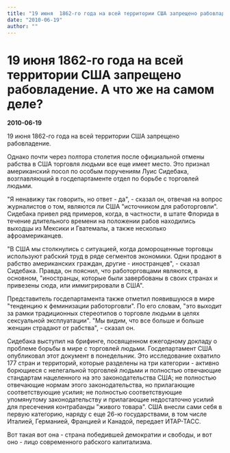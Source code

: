 ```yaml
---
title: "19 июня  1862-го года на всей территории США запрещено рабовладение. А что же на самом деле?"
date: "2010-06-19"
author: ""
---
```


# 19 июня  1862-го года на всей территории США запрещено рабовладение. А что же на самом деле?

**2010-06-19** 

19 июня 1862-го года на всей территории США запрещено рабовладение.

Однако почти через полтора столетия после официальной отмены рабства в США торговля людьми все еще имеет место. Это признал американский посол по особым поручениям Луис Сидебака, возглавляющий в госдепартаменте отдел по борьбе с торговлей людьми.

"Я ненавижу так говорить, но ответ - да", - сказал он, отвечая на вопрос журналистов о том, являются ли США "источником для работорговли". Сидебака привел ряд примеров, когда, в частности, в штате Флорида в течение длительного времени на положении рабов находились выходцы из Мексики и Гватемалы, а также несколько афроамериканцев.

"В США мы столкнулись с ситуацией, когда доморощенные торговцы используют рабский труд в ряде сегментов экономики. Одни продают в рабство американских граждан, другие - иностранцев", - сказал Сидебака. Правда, он пояснил, что работорговцами являются, в основном, "иностранцы, которые были завербованы в своих странах и привезены сюда, или иммигрировали в США".

Представитель госдепартамента также отметил появившуюся в мире "тенденцию к феминизации работорговли". По его словам, "это выходит за рамки традиционных стереотипов о торговле людьми в целях сексуальной эксплуатации". "Мы видим, что все больше и больше женщин страдают от рабства", - сказал он.

Сидебака выступил на брифинге, посвященном ежегодному докладу о проблеме борьбы в мире с торговлей людьми. Госдепартамент США опубликовал этот документ в понедельник. Это исследование охватило 177 стран и территорий, которые разделены на три категории - активно борющиеся с нелегальной торговлей людьми и полностью отвечающие стандартам нацеленного на это законодательства США; не полностью отвечающие нормам этого законодательства, но прилагающие соответствующие усилия; не полностью соответствующие упомянутому законодательству и прилагающие недостаточно усилий для пресечения контрабанды "живого товара". США внесли сами себя в первую категорию, наряду с еще 26-ю государствами, в том числе Италией, Германией, Францией и Канадой, передает ИТАР-ТАСС.

Вот такая вот она - страна победившей демократии и свободы, и вот оно - лицо современного рабского капитализма.